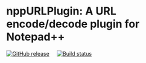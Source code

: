 # nppURLPlugin: A URL encode/decode plugin for Notepad++
[![GitHub release](https://img.shields.io/github/release/SinghRajenM/nppURLPlugin.svg)](../../releases/latest)
&nbsp;&nbsp;&nbsp;&nbsp;[![Build status](https://ci.appveyor.com/api/projects/status/tmvwjtyn5sb36knj?svg=true)](https://ci.appveyor.com/project/SinghRajenM/nppurlplugin)


